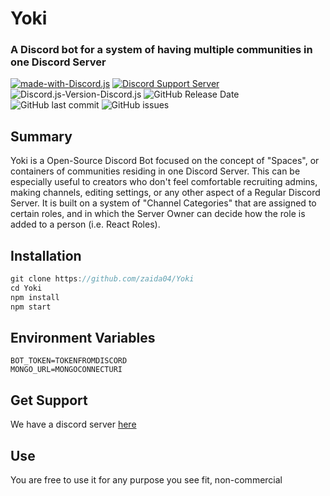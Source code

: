 # Yoki
### A Discord bot for a system of having multiple communities in one Discord Server
[![made-with-Discord.js](https://img.shields.io/badge/Made%20with-Discord.js-1f425f.svg)](https://github.com/discordjs/discord.js/) [![Discord Support Server](https://img.shields.io/discord/709121633541029938.svg)](https://discord.gg/fPRrVfx)
![Discord.js-Version-Discord.js](https://img.shields.io/badge/Discord.js-12.2.0-1f425f.svg) ![GitHub Release Date](https://img.shields.io/github/release-date/zaida04/Yoki.svg) ![GitHub last commit](https://img.shields.io/github/last-commit/zaida04/Yoki.svg) ![GitHub issues](https://img.shields.io/github/issues/zaida04/Yoki.svg)

## Summary
Yoki is a Open-Source Discord Bot focused on the concept of "Spaces", or containers of communities residing in one Discord Server. This can be especially useful to creators who don't feel comfortable recruiting admins, making channels, editing settings, or any other aspect of a Regular Discord Server. It is built on a system of "Channel Categories" that are assigned to certain roles, and in which the Server Owner can decide how the role is added to a person (i.e. React Roles).

## Installation
```js
git clone https://github.com/zaida04/Yoki
cd Yoki
npm install
npm start
```
## Environment Variables
```
BOT_TOKEN=TOKENFROMDISCORD
MONGO_URL=MONGOCONNECTURI
```
## Get Support
We have a discord server [here](https://discord.gg/fPRrVfx)

## Use
You are free to use it for any purpose you see fit, non-commercial
